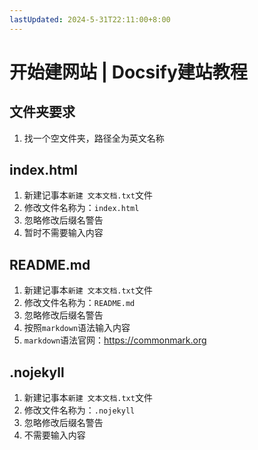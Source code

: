 ```yaml
---
lastUpdated: 2024-5-31T22:11:00+8:00
---
```


# 开始建网站 | Docsify建站教程

## 文件夹要求

1. 找一个空文件夹，路径全为英文名称

## index.html

1. 新建记事本```新建 文本文档.txt```文件
2. 修改文件名称为：```index.html```
3. 忽略修改后缀名警告
4. 暂时不需要输入内容

## README.md

1. 新建记事本```新建 文本文档.txt```文件
2. 修改文件名称为：```README.md```
3. 忽略修改后缀名警告
4. 按照```markdown```语法输入内容
5. ```markdown```语法官网：<https://commonmark.org>

## .nojekyll

1. 新建记事本```新建 文本文档.txt```文件
2. 修改文件名称为：```.nojekyll```
3. 忽略修改后缀名警告
4. 不需要输入内容
